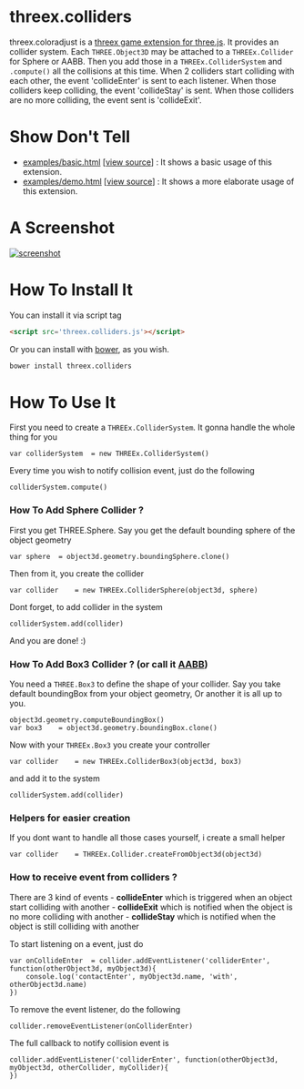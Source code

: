 threex.colliders
=============

threex.coloradjust is a 
[threex game extension for three.js](http://www.threejsgames.com/extensions/).
It provides an collider system. Each ```THREE.Object3D``` may be attached to a ```THREEx.Collider``` for Sphere or AABB.
Then you add those in a ```THREEx.ColliderSystem``` and ```.compute()``` all the collisions at this time.
When 2 colliders start colliding with each other, the event 'collideEnter' is sent to each listener. When those colliders keep colliding, the event 'collideStay' is sent. When those colliders are no more colliding, the event sent is 'collideExit'. 

Show Don't Tell
===============
* [examples/basic.html](http://jeromeetienne.github.io/threex.colliders/examples/basic.html)
\[[view source](https://github.com/jeromeetienne/threex.colliders/blob/master/examples/basic.html)\] :
It shows a basic usage of this extension.
* [examples/demo.html](http://jeromeetienne.github.io/threex.colliders/examples/demo.html)
\[[view source](https://github.com/jeromeetienne/threex.colliders/blob/master/examples/demo.html)\] :
It shows a more elaborate usage of this extension.

A Screenshot
============
[![screenshot](https://raw.githubusercontent.com/jeromeetienne/threex.colliders/master/examples/images/screenshot-threex-colliders-512x512.jpg)](http://jeromeetienne.github.io/threex.colliders/examples/basic.html)

How To Install It
=================

You can install it via script tag

```html
<script src='threex.colliders.js'></script>
```

Or you can install with [bower](http://bower.io/), as you wish.

```bash
bower install threex.colliders
```

How To Use It
=============

First you need to create a ```THREEx.ColliderSystem```. It gonna handle the whole thing for you

```
var colliderSystem  = new THREEx.ColliderSystem()
```

Every time you wish to notify collision event, just do the following

```
colliderSystem.compute()        
````

### How To Add Sphere Collider ?

First you get THREE.Sphere.
Say you get the default bounding sphere of the object geometry

```
var sphere  = object3d.geometry.boundingSphere.clone()
```

Then from it, you create the collider

```
var collider    = new THREEx.ColliderSphere(object3d, sphere)
```

Dont forget, to add collider in the system

```
colliderSystem.add(collider)
```

And you are done! :)

### How To Add Box3 Collider ? (or call it [AABB](http://en.wikipedia.org/wiki/Axis-aligned_bounding_box#Axis-aligned_minimum_bounding_box))

You need a ```THREE.Box3``` to define the shape of your collider.
Say you take default boundingBox from your object geometry, Or another it is all up to you.

```
object3d.geometry.computeBoundingBox()
var box3    = object3d.geometry.boundingBox.clone()
```

Now with your ```THREEx.Box3``` you create your controller

```
var collider    = new THREEx.ColliderBox3(object3d, box3)
```

and add it to the system

```
colliderSystem.add(collider)
```

### Helpers for easier creation

If you dont want to handle all those cases yourself, i create a small helper

```
var collider    = THREEx.Collider.createFromObject3d(object3d)
```

### How to receive event from colliders ?

There are 3 kind of events
    - **collideEnter** which is triggered when an object start colliding with another
    - **collideExit** which is notified when the object is no more colliding with another
    - **collideStay** which is notified when the object is still colliding with another

To start listening on a event, just do

```
var onCollideEnter  = collider.addEventListener('colliderEnter', function(otherObject3d, myObject3d){
    console.log('contactEnter', myObject3d.name, 'with', otherObject3d.name)
})
```

To remove the event listener, do the following

```
collider.removeEventListener(onColliderEnter)
```

The full callback to notify collision event is 

```
collider.addEventListener('colliderEnter', function(otherObject3d, myObject3d, otherCollider, myCollider){  
})
```
